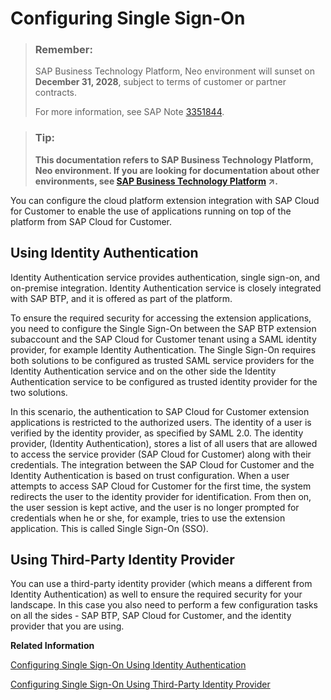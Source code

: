 <!-- loio625f2c3e1ac541b39985e867d6b8a605 -->

# Configuring Single Sign-On

> ### Remember:  
> SAP Business Technology Platform, Neo environment will sunset on **December 31, 2028**, subject to terms of customer or partner contracts.
> 
> For more information, see SAP Note [3351844](https://launchpad.support.sap.com/#/notes/3351844).

> ### Tip:  
> **This documentation refers to SAP Business Technology Platform, Neo environment. If you are looking for documentation about other environments, see [SAP Business Technology Platform](https://help.sap.com/viewer/65de2977205c403bbc107264b8eccf4b/Cloud/en-US/6a2c1ab5a31b4ed9a2ce17a5329e1dd8.html "SAP Business Technology Platform (SAP BTP) is an integrated offering comprised of four technology portfolios: database and data management, application development and integration, analytics, and intelligent technologies. The platform offers users the ability to turn data into business value, compose end-to-end business processes, and build and extend SAP applications quickly.") :arrow_upper_right:.**

You can configure the cloud platform extension integration with SAP Cloud for Customer to enable the use of applications running on top of the platform from SAP Cloud for Customer.



<a name="loio625f2c3e1ac541b39985e867d6b8a605__section_qfz_n5d_x1b"/>

## Using Identity Authentication

Identity Authentication service provides authentication, single sign-on, and on-premise integration. Identity Authentication service is closely integrated with SAP BTP, and it is offered as part of the platform.

To ensure the required security for accessing the extension applications, you need to configure the Single Sign-On between the SAP BTP extension subaccount and the SAP Cloud for Customer tenant using a SAML identity provider, for example Identity Authentication. The Single Sign-On requires both solutions to be configured as trusted SAML service providers for the Identity Authentication service and on the other side the Identity Authentication service to be configured as trusted identity provider for the two solutions.

In this scenario, the authentication to SAP Cloud for Customer extension applications is restricted to the authorized users. The identity of a user is verified by the identity provider, as specified by SAML 2.0. The identity provider, \(Identity Authentication\), stores a list of all users that are allowed to access the service provider \(SAP Cloud for Customer\) along with their credentials. The integration between the SAP Cloud for Customer and the Identity Authentication is based on trust configuration. When a user attempts to access SAP Cloud for Customer for the first time, the system redirects the user to the identity provider for identification. From then on, the user session is kept active, and the user is no longer prompted for credentials when he or she, for example, tries to use the extension application. This is called Single Sign-On \(SSO\).



<a name="loio625f2c3e1ac541b39985e867d6b8a605__section_bpd_r5d_x1b"/>

## Using Third-Party Identity Provider

You can use a third-party identity provider \(which means a different from Identity Authentication\) as well to ensure the required security for your landscape. In this case you also need to perform a few configuration tasks on all the sides - SAP BTP, SAP Cloud for Customer, and the identity provider that you are using.

**Related Information**  


[Configuring Single Sign-On Using Identity Authentication](configuring-single-sign-on-using-identity-authentication-a8a5c41.md "To ensure the required security for your landscape you need to perform a few configuration tasks on all the sides - SAP BTP, Identity Authentication and SAP Cloud for Customer.")

[Configuring Single Sign-On Using Third-Party Identity Provider](configuring-single-sign-on-using-third-party-identity-provider-0758c88.md "To ensure the required security for your landscape you need to perform a few configuration tasks on all the sides - SAP BTP, SAP Cloud for Customer, and the identity provider that you are using (if this provider is different from Identity Authentication, for which there is a dedicated section).")

